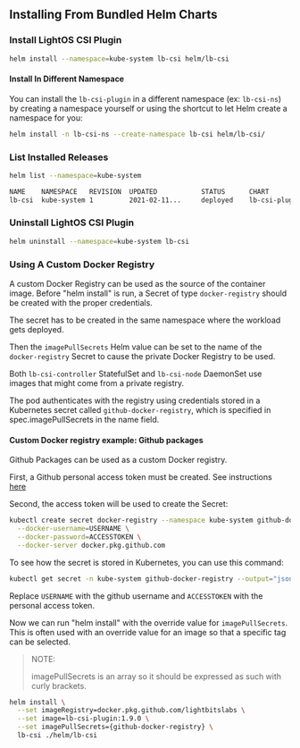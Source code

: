 ## Installing From Bundled Helm Charts

### Install LightOS CSI Plugin

```bash
helm install --namespace=kube-system lb-csi helm/lb-csi
```

#### Install In Different Namespace

You can install the `lb-csi-plugin` in a different namespace (ex: `lb-csi-ns`)
by creating a namespace yourself or using the shortcut to let Helm create a namespace for you:

```bash
helm install -n lb-csi-ns --create-namespace lb-csi helm/lb-csi/
```

### List Installed Releases

```bash
helm list --namespace=kube-system

NAME  	NAMESPACE  	REVISION  UPDATED        	STATUS  	CHART              	 APP VERSION
lb-csi	kube-system	1         2021-02-11... 	deployed	lb-csi-plugin-0.7.0	 1.9.0
```

### Uninstall LightOS CSI Plugin

```bash
helm uninstall --namespace=kube-system lb-csi
```

### Using A Custom Docker Registry

A custom Docker Registry can be used as the source of the container image. Before "helm install" is run, a Secret of type `docker-registry` should be created with the proper credentials.

The secret has to be created in the same namespace where the workload gets deployed.

Then the `imagePullSecrets` Helm value can be set to the name of the `docker-registry` Secret to cause the private Docker Registry to be used.

Both `lb-csi-controller` StatefulSet and `lb-csi-node` DaemonSet use images that might come from a private registry. 

The pod authenticates with the registry using credentials stored in a Kubernetes secret called `github-docker-registry`, which is specified in spec.imagePullSecrets in the name field.

#### Custom Docker registry example: Github packages

Github Packages can be used as a custom Docker registry.

First, a Github personal access token must be created. See instructions [here](https://docs.github.com/en/github/authenticating-to-github/creating-a-personal-access-token)

Second, the access token will be used to create the Secret:

```bash
kubectl create secret docker-registry --namespace kube-system github-docker-registry \
  --docker-username=USERNAME \
  --docker-password=ACCESSTOKEN \
  --docker-server docker.pkg.github.com
```

To see how the secret is stored in Kubernetes, you can use this command:

```bash
kubectl get secret -n kube-system github-docker-registry --output="jsonpath={.data.\.dockerconfigjson}" | base64 --decode
```

Replace `USERNAME` with the github username and `ACCESSTOKEN` with the personal access token.

Now we can run "helm install" with the override value for `imagePullSecrets`. This is often used with an override value for an image so that a specific tag can be selected.

> NOTE:
>
> imagePullSecrets is an array so it should be expressed as such with curly brackets.

```bash
helm install \
  --set imageRegistry=docker.pkg.github.com/lightbitslabs \
  --set image=lb-csi-plugin:1.9.0 \
  --set imagePullSecrets={github-docker-registry} \
  lb-csi ./helm/lb-csi
```
